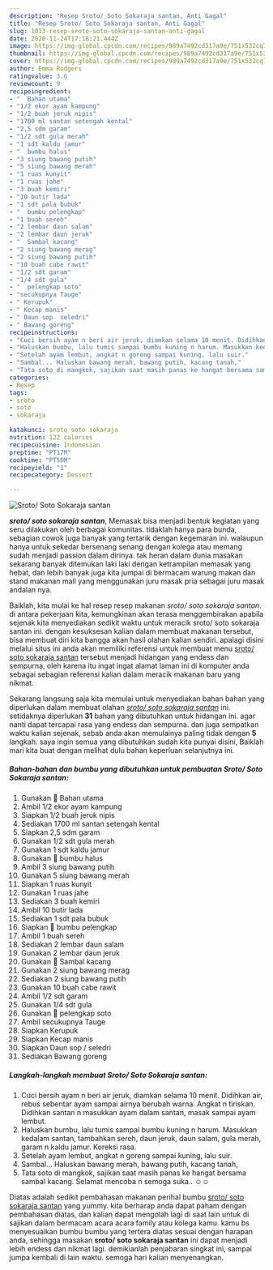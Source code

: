 ```yaml
---
description: "Resep Sroto/ Soto Sokaraja santan, Anti Gagal"
title: "Resep Sroto/ Soto Sokaraja santan, Anti Gagal"
slug: 1013-resep-sroto-soto-sokaraja-santan-anti-gagal
date: 2020-11-24T17:18:21.444Z
image: https://img-global.cpcdn.com/recipes/989a7492cd317a9e/751x532cq70/sroto-soto-sokaraja-santan-foto-resep-utama.jpg
thumbnail: https://img-global.cpcdn.com/recipes/989a7492cd317a9e/751x532cq70/sroto-soto-sokaraja-santan-foto-resep-utama.jpg
cover: https://img-global.cpcdn.com/recipes/989a7492cd317a9e/751x532cq70/sroto-soto-sokaraja-santan-foto-resep-utama.jpg
author: Emma Rodgers
ratingvalue: 3.6
reviewcount: 9
recipeingredient:
- "  Bahan utama"
- "1/2 ekor ayam kampung"
- "1/2 buah jeruk nipis"
- "1700 ml santan setengah kental"
- "2,5 sdm garam"
- "1/2 sdt gula merah"
- "1 sdt kaldu jamur"
- "  bumbu halus"
- "3 siung bawang putih"
- "5 siung bawang merah"
- "1 ruas kunyit"
- "1 ruas jahe"
- "3 buah kemiri"
- "10 butir lada"
- "1 sdt pala bubuk"
- "  bumbu pelengkap"
- "1 buah sereh"
- "2 lembar daun salam"
- "2 lembar daun jeruk"
- "  Sambal kacang"
- "2 siung bawang merag"
- "2 siung bawang putih"
- "10 buah cabe rawit"
- "1/2 sdt garam"
- "1/4 sdt gula"
- "  pelengkap soto"
- "secukupnya Tauge"
- " Kerupuk"
- " Kecap manis"
- " Daun sop  seledri"
- " Bawang goreng"
recipeinstructions:
- "Cuci bersih ayam n beri air jeruk, diamkan selama 10 menit. Didihkan air, rebus sebentar ayam sampai airnya berubah warna. Angkat n tiriskan. Didihkan santan n masukkan ayam dalam santan, masak sampai ayam lembut."
- "Haluskan bumbu, lalu tumis sampai bumbu kuning n harum. Masukkan kedalam santan, tambahkan sereh, daun jeruk, daun salam, gula merah, garam n kaldu jamur. Koreksi rasa."
- "Setelah ayam lembut, angkat n goreng sampai kuning, lalu suir."
- "Sambal... Haluskan bawang merah, bawang putih, kacang tanah,"
- "Tata soto di mangkok, sajikan saat masih panas ke hangat bersama sambal kacang. Selamat mencoba n semoga suka.. ☺☺"
categories:
- Resep
tags:
- sroto
- soto
- sokaraja

katakunci: sroto soto sokaraja 
nutrition: 122 calories
recipecuisine: Indonesian
preptime: "PT17M"
cooktime: "PT50M"
recipeyield: "1"
recipecategory: Dessert

---
```



![Sroto/ Soto Sokaraja santan](https://img-global.cpcdn.com/recipes/989a7492cd317a9e/751x532cq70/sroto-soto-sokaraja-santan-foto-resep-utama.jpg)

<b><i>sroto/ soto sokaraja santan</i></b>, Memasak bisa menjadi bentuk kegiatan yang seru dilakukan oleh berbagai komunitas. tidaklah hanya para bunda, sebagian cowok juga banyak yang tertarik dengan kegemaran ini. walaupun hanya untuk sekedar bersenang senang dengan kolega atau memang sudah menjadi passion dalam dirinya. tak heran dalam dunia masakan sekarang banyak ditemukan laki laki dengan ketrampilan memasak yang hebat, dan lebih banyak juga kita jumpai di bermacam warung makan dan stand makanan mall yang menggunakan juru masak pria sebagai juru masak andalan nya.

Baiklah, kita mulai ke hal resep resep makanan <i>sroto/ soto sokaraja santan</i>. di antara pekerjaan kita, kemungkinan akan terasa menggembirakan apabila sejenak kita menyediakan sedikit waktu untuk meracik sroto/ soto sokaraja santan ini. dengan kesuksesan kalian dalam membuat makanan tersebut, bisa membuat diri kita bangga akan hasil olahan kalian sendiri. apalagi disini melalui situs ini anda akan memiliki referensi untuk membuat menu <u>sroto/ soto sokaraja santan</u> tersebut menjadi hidangan yang endess dan sempurna, oleh karena itu ingat ingat alamat laman ini di komputer anda sebagai sebagian referensi kalian dalam meracik makanan baru yang nikmat.




Sekarang langsung saja kita memulai untuk menyediakan bahan bahan yang diperlukan dalam membuat olahan <u><i>sroto/ soto sokaraja santan</i></u> ini. setidaknya diperlukan <b>31</b> bahan yang dibutuhkan untuk hidangan ini. agar nanti dapat tercapai rasa yang endess dan sempurna. dan juga sempatkan waktu kalian sejenak, sebab anda akan memulainya paling tidak dengan <b>5</b> langkah. saya ingin semua yang dibutuhkan sudah kita punyai disini, Baiklah mari kita buat dengan melihat dulu bahan keperluan selanjutnya ini.

<!--inarticleads1-->

##### Bahan-bahan dan bumbu yang dibutuhkan untuk pembuatan Sroto/ Soto Sokaraja santan:

1. Gunakan  💜 Bahan utama
1. Ambil 1/2 ekor ayam kampung
1. Siapkan 1/2 buah jeruk nipis
1. Sediakan 1700 ml santan setengah kental
1. Siapkan 2,5 sdm garam
1. Gunakan 1/2 sdt gula merah
1. Gunakan 1 sdt kaldu jamur
1. Gunakan  💜 bumbu halus
1. Ambil 3 siung bawang putih
1. Gunakan 5 siung bawang merah
1. Siapkan 1 ruas kunyit
1. Gunakan 1 ruas jahe
1. Sediakan 3 buah kemiri
1. Ambil 10 butir lada
1. Sediakan 1 sdt pala bubuk
1. Siapkan  💜 bumbu pelengkap
1. Ambil 1 buah sereh
1. Sediakan 2 lembar daun salam
1. Gunakan 2 lembar daun jeruk
1. Gunakan  💜 Sambal kacang
1. Gunakan 2 siung bawang merag
1. Sediakan 2 siung bawang putih
1. Gunakan 10 buah cabe rawit
1. Ambil 1/2 sdt garam
1. Gunakan 1/4 sdt gula
1. Gunakan  💜 pelengkap soto
1. Ambil secukupnya Tauge
1. Siapkan  Kerupuk
1. Siapkan  Kecap manis
1. Siapkan  Daun sop / seledri
1. Sediakan  Bawang goreng




<!--inarticleads2-->

##### Langkah-langkah membuat Sroto/ Soto Sokaraja santan:

1. Cuci bersih ayam n beri air jeruk, diamkan selama 10 menit. Didihkan air, rebus sebentar ayam sampai airnya berubah warna. Angkat n tiriskan. Didihkan santan n masukkan ayam dalam santan, masak sampai ayam lembut.
1. Haluskan bumbu, lalu tumis sampai bumbu kuning n harum. Masukkan kedalam santan, tambahkan sereh, daun jeruk, daun salam, gula merah, garam n kaldu jamur. Koreksi rasa.
1. Setelah ayam lembut, angkat n goreng sampai kuning, lalu suir.
1. Sambal... Haluskan bawang merah, bawang putih, kacang tanah,
1. Tata soto di mangkok, sajikan saat masih panas ke hangat bersama sambal kacang. Selamat mencoba n semoga suka.. ☺☺




Diatas adalah sedikit pembahasan makanan perihal bumbu <u>sroto/ soto sokaraja santan</u> yang yummy. kita berharap anda dapat paham dengan pembahasan diatas, dan kalian dapat mengolah lagi di saat lain untuk di sajikan dalam bermacam acara acara family atau kolega kamu. kamu bs menyesuaikan bumbu bumbu yang tertera diatas sesuai dengan harapan anda, sehingga masakan <b>sroto/ soto sokaraja santan</b> ini dapat menjadi lebih endess dan nikmat lagi. demikianlah penjabaran singkat ini, sampai jumpa kembali di lain waktu. semoga hari kalian menyenangkan.
